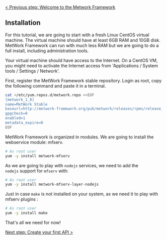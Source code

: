 [< Previous step: Welcome to the Metwork Framework](./index.md)

## Installation

For this tutorial, we are going to start with a fresh Linux CentOS virtual machine. The virtual machine should have at least 6GB RAM and 10GB disk. MetWork Framework can run with much less RAM but we are going to do a full install, including administration tools.

Your virtual machine should have access to the Internet. On a CentOS VM, you might need to activate the Internet access from 'Applications / System tools / Settings / Network'.

First, register the MetWork Framework stable repository. Login as root, copy the following command and paste it in a terminal.

``` bash
cat >/etc/yum.repos.d/metwork.repo <<EOF
[metwork_1_0]
name=MetWork Stable
baseurl=http://metwork-framework.org/pub/metwork/releases/rpms/release_1.0/portable/
gpgcheck=0
enabled=1
metadata_expire=0
EOF
```

MetWork Framework is organized in modules. We are going to install the webservice module: mfserv.

``` bash
# As root user
yum -y install metwork-mfserv
```

As we are going to play with `nodejs` services, we need to add the `nodejs` support for `mfserv` with:

``` bash
# As root user
yum -y install metwork-mfserv-layer-nodejs
```

Just in case `make` is not installed on your system, as we need it to play with mfserv plugins :

``` bash
# As root user
yum -y install make
```

That's all we need for now!

[Next step: Create your first API >](./2_first_api.md)
